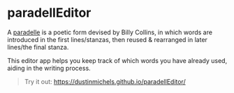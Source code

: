 # paradellEditor

A [paradelle](http://www.shadowpoetry.com/resources/wip/paradelle.html) is a poetic form devised by Billy Collins, in which words are introduced in the first lines/stanzas, then reused & rearranged in later lines/the final stanza.

This editor app helps you keep track of which words you have already used, aiding in the writing process.

> Try it out: https://dustinmichels.github.io/paradellEditor/
